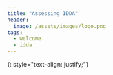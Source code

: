 ```yaml
---
title: "Assessing IDDA"
header:
  image: /assets/images/logo.png
tags: 
  - welcome
  - idda
---
```




{: style="text-align: justify;"}

<!-- [^1]: Logo image courtesty of [Stefano Gardino](http://www.lovetextures.com/) -->

